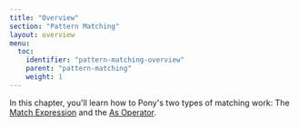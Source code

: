 ```yaml
---
title: "Overview"
section: "Pattern Matching"
layout: overview
menu:
  toc:
    identifier: "pattern-matching-overview"
    parent: "pattern-matching"
    weight: 1
---
```


In this chapter, you'll learn how to Pony's two types of matching work: The [Match Expression](match.html) and the [As Operator](as.html).
